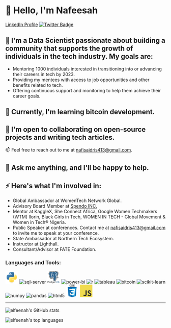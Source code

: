 # 👋 Hello, I'm Nafeesah

 <a href="https://www.linkedin.com/in/nafisa-lawal-idris/">LinkedIn Profile</a>
[![Twitter Badge](https://img.shields.io/badge/-@FeenahNafeesah-1ca0f1?style=for-the-badge&logo=twitter&logoColor=white)](https://twitter.com/FeenahNafeesah)

## 👀 I'm a Data Scientist passionate about building a community that supports the growth of individuals in the tech industry. My goals are:

- Mentoring 1000 individuals interested in transitioning into or advancing their careers in tech by 2023.
- Providing my mentees with access to job opportunities and other benefits related to tech.
- Offering continuous support and monitoring to help them achieve their career goals.

## 🌱 Currently, I'm learning bitcoin development.

## 💞️ I'm open to collaborating on open-source projects and writing tech articles.

📫 Feel free to reach out to me at nafisaidris413@gmail.com.

## 💬 Ask me anything, and I'll be happy to help.

## ⚡️ Here's what I'm involved in:

- Global Ambassador at WomenTech Network Global.
- Advisory Board Member at [Spendo INC.](https://github.com/Spendoware)
- Mentor at KaggleX, She Connect Africa, Google Women Techmakers (WTM) Ilorin, Black Girls in Tech, WOMEN IN TECH - Global Movement & Women in Tech® Nigeria. 
- Public Speaker at conferences. Contact me at nafisaidris413@gmail.com to invite me to speak at your conference.
- State Ambassador at Northern Tech Ecosystem.
- Instructor at Lighthall.
- Consultant/Advisor at FATE Foundation.

<h3 align="left">Languages and Tools:</h3>
<p align="left">
  <img src="https://raw.githubusercontent.com/devicons/devicon/master/icons/python/python-original.svg" alt="python" width="40" height="40"/>
  <img src="https://www.svgrepo.com/show/303229/microsoft-sql-server-logo.svg" alt="sql-server" width="40" height="40"/>
  <img src="https://raw.githubusercontent.com/devicons/devicon/master/icons/postgresql/postgresql-original-wordmark.svg" alt="postgresql" width="40" height="40"/>
  <img src="https://www.vectorlogo.zone/logos/microsoft_powerbi/microsoft_powerbi-icon.svg" alt="power-bi" width="40" height="40"/>
  <img src="https://www.vectorlogo.zone/logos/r-project/r-project-icon.svg" alt="r" width="40" height="40"/>
  <img src="https://www.vectorlogo.zone/logos/tableau/tableau-icon.svg" alt="tableau" width="40" height="40"/>
  <img src="https://upload.wikimedia.org/wikipedia/commons/4/46/Bitcoin.svg" alt="bitcoin" width="40" height="40"/>
  <img src="https://upload.wikimedia.org/wikipedia/commons/0/05/Scikit_learn_logo_small.svg" alt="scikit-learn" width="40" height="40"/>
  <img src="https://upload.wikimedia.org/wikipedia/commons/1/1a/NumPy_logo.svg" alt="numpy" width="40" height="40"/>
  <img src="https://upload.wikimedia.org/wikipedia/commons/e/ed/Pandas_logo.svg" alt="pandas" width="40" height="40"/>
  <img src="https://upload.wikimedia.org/wikipedia/commons/3/38/HTML5_Badge.svg" alt="html5" width="40" height="40"/>
  <img src="https://raw.githubusercontent.com/devicons/devicon/master/icons/css3/css3-original-wordmark.svg" alt="css3" width="40" height="40"/>
  <img src="https://raw.githubusercontent.com/devicons/devicon/master/icons/javascript/javascript-original.svg" alt="javascript" width="40" height="40"/>
</p>

---

![elfeenah's GitHub stats](https://github-readme-stats.vercel.app/api?username=elfeenah&show_icons=true&include_all_commits=true&hide_border=true)

![elfeenah's top languages](https://github-readme-stats.vercel.app/api/top-langs/?username=elfeenah&langs_count=8&layout=compact&hide_border=true)
